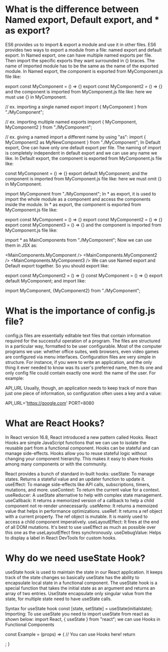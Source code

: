 
# What is the difference between Named export, Default export, and * as export?
ES6 provides us to import & export a module and use it in other files. ES6 provides two ways to export a module from a file: named export and default export. In Named export, one can have multiple named exports per file. Then import the specific exports they want surrounded in {} braces. The name of imported module has to be the same as the name of the exported module. In Named export, the component is exported from MyComponent.js file like:

export const MyComponent = () => {}
export const MyComponent2 = () => {}
and the component is imported from MyComponent.js file like: here we must use {} in MyComponent.

// ex. importing a single named export
import { MyComponent } from "./MyComponent";

// ex. importing multiple named exports
import { MyComponent, MyComponent2 } from "./MyComponent";

// ex. giving a named import a different name by using "as":
import { MyComponent2 as MyNewComponent } from "./MyComponent";
In Default export, One can have only one default export per file. The naming of import is completely independent in default export and we can use any name we like. In Default export, the component is exported from MyComponent.js file like:

const MyComponent = () => {}
export default MyComponent;
and the component is imported from MyComponent.js file like: here we must omit {} in MyComponent.

import MyComponent from "./MyComponent";
In * as export, it is used to import the whole module as a component and access the components inside the module. In * as export, the component is exported from MyComponent.js file like:

export const MyComponent = () => {}
export const MyComponent2 = () => {}
export const MyComponent3 = () => {}
and the component is imported from MyComponent.js file like:

import * as MainComponents from "./MyComponent";
Now we can use them in JSX as:

<MainComponents.MyComponent />
<MainComponents.MyComponent2 />
<MainComponents.MyComponent3 />
We can use Named export and Default export together. So you should export like:

export const MyComponent2 = () => {}
const MyComponent = () => {}
export default MyComponent;
and import like:

import MyComponent, {MyComponent2} from "./MyComponent";

# What is the importance of config.js file?

config.js files are essentially editable text files that contain information required for the successful operation of a program. The files are structured in a particular way, formatted to be user configurable. Most of the computer programs we use: whether office suites, web browsers, even video games are configured via menu interfaces. Configuration files are very simple in structure. For instance, if you were to write an application, and the only thing it ever needed to know was its user's preferred name, then its one and only config file could contain exactly one word: the name of the user. For example:

API_URL
Usually, though, an application needs to keep track of more than just one piece of information, so configuration often uses a key and a value:

API_URL='https://google.com'
PORT=8080


# What are React Hooks?

In React version 16.8, React introduced a new pattern called Hooks. React Hooks are simple JavaScript functions that we can use to isolate the reusable part from a functional component. Hooks can be stateful and can manage side-effects. Hooks allow you to reuse stateful logic without changing your component hierarchy. This makes it easy to share Hooks among many components or with the community.

React provides a bunch of standard in-built hooks:
useState: To manage states. Returns a stateful value and an updater function to update it.
useEffect: To manage side-effects like API calls, subscriptions, timers, mutations, and more.
useContext: To return the current value for a context.
useReducer: A useState alternative to help with complex state management.
useCallback: It returns a memorized version of a callback to help a child component not re-render unnecessarily.
useMemo: It returns a memoized value that helps in performance optimizations.
useRef: It returns a ref object with a current property. The ref object is mutable. It is mainly used to access a child component imperatively.
useLayoutEffect: It fires at the end of all DOM mutations. It's best to use useEffect as much as possible over this one as the useLayoutEffect fires synchronously.
useDebugValue: Helps to display a label in React DevTools for custom hooks.

# Why do we need useState Hook?

useState hook is used to maintain the state in our React application. It keeps track of the state changes so basically useState has the ability to encapsulate local state in a functional component. The useState hook is a special function that takes the initial state as an argument and returns an array of two entries. UseState encapsulate only singular value from the state, for multiple state need to have useState calls.

Syntax for useState hook
const [state, setState] = useState(initialstate);
Importing: To use useState you need to import useState from react as shown below:
import React, { useState } from "react";
we can use Hooks in Functional Components

const Example = (props) => {
  // You can use Hooks here!
  return <div />;
}